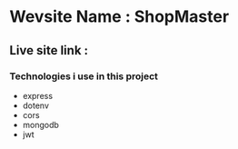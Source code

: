 # Wevsite Name : ShopMaster

## Live site link : 

### Technologies i use in this project
- express
-  dotenv
- cors
- mongodb
- jwt 
